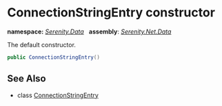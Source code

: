 # ConnectionStringEntry constructor
**namespace:** *[Serenity.Data](../../README.md#serenity.data-namespace)*   **assembly**: *[Serenity.Net.Data](../../README.md)*

The default constructor.

```csharp
public ConnectionStringEntry()
```

## See Also

* class [ConnectionStringEntry](../ConnectionStringEntry.md)